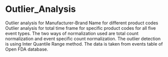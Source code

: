 # Outlier_Analysis
Outlier analysis for Manufacturer-Brand Name for different product codes
Outlier analysis for total time frame for specific product codes for all five event types. 
The two ways of normalization used are total count normalization and event specific count normalization. 
The outlier detection is using Inter Quantile Range method. 
The data is taken from events table of Open FDA database.
